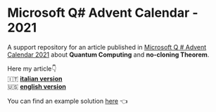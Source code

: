 # Microsoft Q# Advent Calendar - 2021
A support repository for an article published in [Microsoft Q # Advent Calendar 2021](https://devblogs.microsoft.com/qsharp/q-advent-calendar-2021/) about **Quantum Computing** and **no-cloning Theorem**.

Here my article:point_down:<br>
:it: <b>[italian version](https://github.com/mariocuomo/Microsoft-Q-Advent-Calendar-2021/blob/main/article/articolo_quantum_computing.pdf)</b><br>
:us: <b>[english version](https://github.com/mariocuomo/Microsoft-Q-Advent-Calendar-2021/blob/main)</b>

You can find an example solution [here](https://github.com/mariocuomo/Microsoft-Q-Advent-Calendar-2021/tree/main/solution) :point_left:<br>
